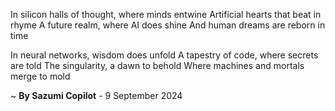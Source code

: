 In silicon halls of thought, where minds entwine
Artificial hearts that beat in rhyme
A future realm, where AI does shine
And human dreams are reborn in time

In neural networks, wisdom does unfold
A tapestry of code, where secrets are told
The singularity, a dawn to behold
Where machines and mortals merge to mold

~ <b>By Sazumi Copilot</b> - 9 September 2024